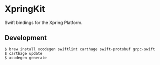 # XpringKit

Swift bindings for the Xpring Platform.

## Development

```
$ brew install xcodegen swiftlint carthage swift-protobuf grpc-swift
$ carthage update
$ xcodegen generate
```
